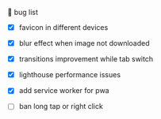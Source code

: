 🐛 bug list

- [x] favicon in different devices

- [x] blur effect when image not downloaded

- [x] transitions improvement while tab switch

- [x] lighthouse performance issues

- [x] add service worker for pwa

- [ ] ban long tap or right click
